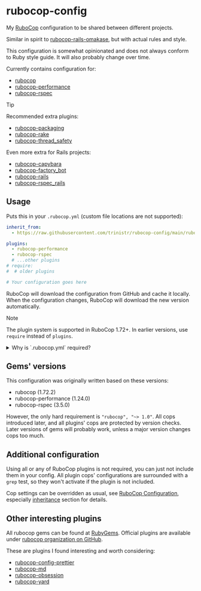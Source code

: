 # rubocop-config

My [RuboCop](https://rubygems.org/gems/rubocop) configuration to be shared between different projects.

Similar in spirit to [rubocop-rails-omakase](https://github.com/rails/rubocop-rails-omakase),
but with actual rules and style.

This configuration is somewhat opinionated and does not always conform to Ruby style guide.
It will also probably change over time.

Currently contains configuration for:
- [rubocop](https://github.com/rubocop/rubocop)
- [rubocop-performance](https://github.com/rubocop/rubocop-performance)
- [rubocop-rspec](https://github.com/rubocop/rubocop-rspec)

> [!TIP]
> Recommended extra plugins:
> - [rubocop-packaging](https://github.com/utkarsh2102/rubocop-packaging)
> - [rubocop-rake](https://github.com/rubocop/rubocop-rake)
> - [rubocop-thread_safety](https://github.com/rubocop/rubocop-thread_safety)
>
> Even more extra for Rails projects:
> - [rubocop-capybara](https://github.com/rubocop/rubocop-capybara)
> - [rubocop-factory_bot](https://github.com/rubocop/rubocop-factory_bot)
> - [rubocop-rails](https://github.com/rubocop/rubocop-rails)
> - [rubocop-rspec_rails](https://github.com/rubocop/rubocop-rspec_rails)

## Usage

Puts this in your `.rubocop.yml` (custom file locations are not supported):
```yaml
inherit_from:
  - https://raw.githubusercontent.com/trinistr/rubocop-config/main/rubocop.yml

plugins:
  - rubocop-performance
  - rubocop-rspec
  # ...other plugins
# require:
#  # older plugins

# Your configuration goes here
```

RuboCop will download the configuration from GitHub and cache it locally.
When the configuration changes, RuboCop will download the new version automatically.

> [!NOTE]
> The plugin system is supported in RuboCop 1.72+. In earlier versions, use `require` instead of `plugins`.

<details>
<summary>Why is `.rubocop.yml` required?</summary>

RuboCop fails on at least some cops if they are configured, but the plugins are not loaded.
As ERB preprocessing happens on file load, before we can determine the full configuration,
we have to manually check a known file to determine what cops to enable.

Sadly, this means that additional plugins' activation in subfolders will not influence
what is loaded in this configuration.
</details>

## Gems' versions

This configuration was originally written based on these versions:
- rubocop (1.72.2)
- rubocop-performance (1.24.0)
- rubocop-rspec (3.5.0)

However, the only hard requirement is `"rubocop", "~> 1.0"`.
All cops introduced later, and all plugins' cops are protected by version checks.
Later versions of gems will probably work, unless a major version changes cops too much.

## Additional configuration

Using all or any of RuboCop plugins is not required, you can just not include them in your config.
All plugin cops' configurations are surrounded with a `grep` test, so they won't activate if the plugin is not included.

Cop settings can be overridden as usual, see [RuboCop Configuration](https://docs.rubocop.org/rubocop/configuration.html), especially [inheritance](https://docs.rubocop.org/rubocop/configuration.html#inheritance) section for details.

## Other interesting plugins

All rubocop gems can be found at [RubyGems](https://rubygems.org/search?query=rubocop).
Official plugins are available under [rubocop organization on GitHub](https://github.com/orgs/rubocop/repositories).

These are plugins I found interesting and worth considering:
- [rubocop-config-prettier](https://github.com/xinminlabs/rubocop-config-prettier)
- [rubocop-md](https://github.com/rubocop/rubocop-md)
- [rubocop-obsession](https://github.com/jeromedalbert/rubocop-obsession)
- [rubocop-yard](https://github.com/ksss/rubocop-yard)
